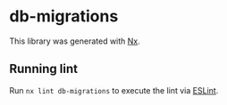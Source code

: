 # db-migrations

This library was generated with [Nx](https://nx.dev).

## Running lint

Run `nx lint db-migrations` to execute the lint via [ESLint](https://eslint.org/).
